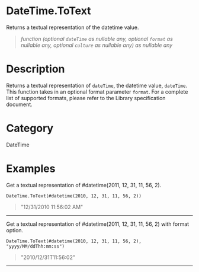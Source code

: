 # DateTime.ToText
Returns a textual representation of the datetime value.
> _function (optional <code>dateTime</code> as nullable any, optional <code>format</code> as nullable any, optional <code>culture</code> as nullable any) as nullable any_

# Description 
Returns a textual representation of <code>dateTime</code>, the datetime value, <code>dateTime</code>. 
    This function takes in an optional format parameter <code>format</code>. For a complete list of supported formats, please refer to the Library specification document.
# Category 
DateTime
# Examples 
Get a textual representation of #datetime(2011, 12, 31, 11, 56, 2).
```
DateTime.ToText(#datetime(2010, 12, 31, 11, 56, 2))
```
> "12/31/2010 11:56:02 AM"

***
Get a textual representation of #datetime(2011, 12, 31, 11, 56, 2) with format option.
```
DateTime.ToText(#datetime(2010, 12, 31, 11, 56, 2), "yyyy/MM/ddThh:mm:ss")
```
> "2010/12/31T11:56:02"

***
